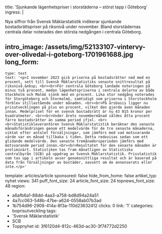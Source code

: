 title: 'Sjunkande lägenhetspriser i storstäderna – störst tapp i Göteborg'
ingress: |
  <p>Nya siffror från Svensk Mäklarstatistik indikerar sjunkande bostadsrättspriser på riksnivå under november. Bland storstädernas centrala delar noterades den största nedgången i centrala Göteborg.
  </p>
  
intro_image: /assets/img/52133107-vintervy-over-olivedal-i-goteborg-1701961688.jpg
long_form:
  -
    type: text
    text: '<p>I november 2023 gick priserna på bostadsrätter ned med en procent, sett till Svensk Mäklarstatistiks senaste snittresultat på riksnivå.&nbsp; <br><br>För centrala Göteborg landade noteringen på minus två procent, medan lägenhetspriserna i centrala delarna av både Stockholm och Malmö sjönk med en procent. Lika stor nedgång noterades för Storgöteborg och Stormalmö, samtidigt som priserna i Storstockholm förblev stillastående under månaden. <br><br>På årsbasis ligger nu prisutvecklingen på plus en procent, vilket den gjorde även månaden innan. Medelpriset för en svensk bostadsrätt är nu 43 015 kronor per kvadratmeter. <br><br>Under årets novembermånad såldes åtta procent färre bostadsrätter än samma period ifjol. <br><br>Statistikleverantören Svensk Mäklarstatistik beräknar den senaste månadsförändringen genom ett medelvärde för de tre senaste månaderna, viktat efter antalet försäljningar, som jämförs med vad motsvarande värde var en månad tillbaka i tiden. Detta redovisas sedan som ett glidande medelvärde. Den senaste tremånadersperioden jämförs med motsvarande period innan.<br><br>Resultatet för den senaste månaden är preliminärt. Statistiken tas fram månatligen av Statistiska centralbyrån (SCB) på uppdrag av Svensk Mäklarstatistik. Prisstatistik som tas upp i artikeln avser genomsnittliga resultat och är baserad på data från försäljningar av bostäder, oavsett om de annonserats eller inte.</p>'
template: articles/article
sponsored: false
hide_from_home: false
artikel_typ: nyhet
views: 341
puff_font_size: 24
article_font_size: 24
topnews_font_size: 48
region:
  - a6afb6a1-88dd-4aa3-a758-bd8d94a24a51
  - 4a7cc063-548b-47be-a624-0558ab07b3ad
  - 1b754d96-2908-414a-8f3a-110d23632412
clicks: 0
link: '1'
categories: boprisutveckling
tags:
  - 'Svensk Mäklarstatistik'
  - SCB
  - Toppnyhet
id: 3f6120d4-812c-463d-ac30-3f74772d2250
